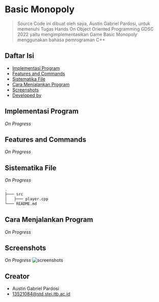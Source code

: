 # Basic Monopoly
> Source Code ini dibuat oleh saya, Austin Gabriel Pardosi, untuk memenuhi Tugas Hands On Object Oriented Programming GDSC 2022  yaitu mengimplementasikan 
> Game Basic Monopoly menggunakan bahasa pemrograman C++

## Daftar Isi
* [Implementasi Program](#implementasi-program)
* [Features and Commands](#features-and-commands)
* [Sistematika File](#sistematika-file)
* [Cara Menjalankan Program](#cara-menjalankan-program)
* [Screenshots](#screenshots)
* [Developed by](#creator)


## Implementasi Program
*On Progress*

## Features and Commands
*On Progress*

## Sistematika File
*On Progress*
```bash
.
├─── src
│   ├─── player.cpp
└─── README.md
```

## Cara Menjalankan Program
*On Progress*

## Screenshots
*On Progress*
![screenshots]()

## Creator
* Austin Gabriel Pardosi
* 13521084@std.stei.itb.ac.id